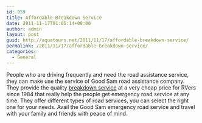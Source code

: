 ```yaml
---
id: 959
title: Affordable Breakdown Service
date: 2011-11-17T01:05:14+00:00
author: admin
layout: post
guid: http://aquatours.net/2011/11/17/affordable-breakdown-service/
permalink: /2011/11/17/affordable-breakdown-service/
categories:
  - General
---
```

People who are driving frequently and need the road assistance service, they can make use the service of Good Sam road assistance company. They provide the quality [breakdown service](http://www.goodsamers.com/) at a very cheap price for RVers since 1984 that really help the people get emergency road service at any time. They offer different types of road services, you can select the right one for your needs. Avail the Good Sam emergency road service and travel with your family and friends with peace of mind.